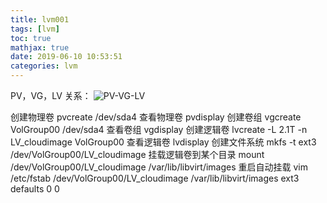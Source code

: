 ```yaml
---
title: lvm001
tags: [lvm]
toc: true
mathjax: true
date: 2019-06-10 10:53:51
categories: lvm
---
```

PV，VG，LV 关系：
![PV-VG-LV](http://ww3.sinaimg.cn/large/006tNc79ly1g3w311dn3pj30fu08kq37.jpg)

创建物理卷
pvcreate /dev/sda4
查看物理卷
pvdisplay
创建卷组
vgcreate VolGroup00 /dev/sda4
查看卷组
vgdisplay
创建逻辑卷
lvcreate -L 2.1T -n LV_cloudimage VolGroup00
查看逻辑卷
lvdisplay
创建文件系统
mkfs -t ext3 /dev/VolGroup00/LV_cloudimage
挂载逻辑卷到某个目录
mount /dev/VolGroup00/LV_cloudimage /var/lib/libvirt/images
重启自动挂载
vim /etc/fstab
/dev/VolGroup00/LV_cloudimage /var/lib/libvirt/images ext3 defaults 0 0
